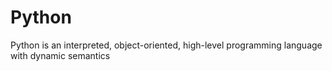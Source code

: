 # Python 
Python is an interpreted, object-oriented, high-level programming language with dynamic semantics

                
